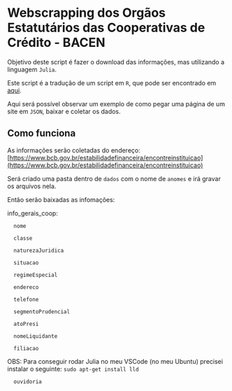 # Webscrapping dos Orgãos Estatutários das Cooperativas de Crédito - BACEN

Objetivo deste script é fazer o download das informações, mas utilizando a linguagem `Julia`.

Este script é a tradução de um script em `R`, que pode ser encontrado em [aqui](https://github.com/rtheodoro/orgaos-estatutarios-coop-cred-bacen).

Aqui será possível observar um exemplo de como pegar uma página de um site em `JSON`, baixar e coletar os dados.

## Como funciona

As informações serão coletadas do endereço: [https://www.bcb.gov.br/estabilidadefinanceira/encontreinstituicao](https://www.bcb.gov.br/estabilidadefinanceira/encontreinstituicao)

Será criado uma pasta dentro de `dados` com o nome de `anomes` e irá gravar os arquivos nela.  

Então serão baixadas as infomações: 

   info_gerais_coop:
   
      nome

      classe
      
      naturezaJuridica
      
      situacao
      
      regimeEspecial
      
      endereco
      
      telefone
      
      segmentoPrudencial
      
      atoPresi
      
      nomeLiquidante
      
      filiacao

OBS: Para conseguir rodar Julia no meu VSCode (no meu Ubuntu) precisei instalar o seguinte: `sudo apt-get install lld`
      
      ouvidoria

   
